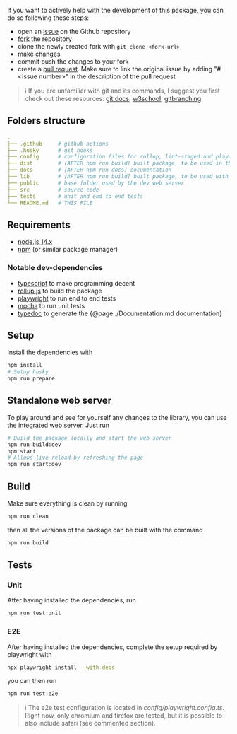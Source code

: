 If you want to actively help with the development of this package, you can do so following these steps:

- open an [issue](https://github.com/{{cookiecutter.author}}/{{cookiecutter.package_name}}/issues/new) on the Github repository
- [fork](https://github.com/{{cookiecutter.author}}/{{cookiecutter.package_name}}/fork) the repository
- clone the newly created fork with `git clone <fork-url>`
- make changes
- commit push the changes to your fork
- create a [pull request](https://github.com/{{cookiecutter.author}}/{{cookiecutter.package_name}}/compare). Make sure to link the original issue by adding "#\<issue number\>" in the description of the pull request

> ℹ️ If you are unfamiliar with git and its commands, I suggest you first check out these resources: [git docs](https://git-scm.com/docs/gittutorial), [w3school](https://www.w3schools.com/git/), [gitbranching](https://learngitbranching.js.org/)

## Folders structure

```yaml
.
├── .github     # github actions
├── .husky      # git hooks
├── config      # configuration files for rollup, lint-staged and playwright
├── dist        # [AFTER npm run build] built package, to be used in the browser
├── docs        # [AFTER npm run docs] documentation
├── lib         # [AFTER npm run build] built package, to be used with node.js
├── public      # base folder used by the dev web server
├── src         # source code
├── tests       # unit and end to end tests
└── README.md   # THIS FILE
```

## Requirements

- [node.js 14.x](https://nodejs.org/)
- [npm](https://www.npmjs.com/) (or similar package manager)

### Notable dev-dependencies

- [typescript](https://www.typescriptlang.org/) to make programming decent
- [rollup.js](https://rollupjs.org/guide/en/) to build the package
- [playwright](https://playwright.dev/) to run end to end tests
- [mocha](https://mochajs.org/) to run unit tests
- [typedoc](https://typedoc.org/) to generate the {@page ./Documentation.md documentation}

## Setup

Install the dependencies with

```bash
npm install
# Setup husky
npm run prepare
```

## Standalone web server

To play around and see for yourself any changes to the library, you can use the integrated web server.
Just run

```bash
# Build the package locally and start the web server
npm run build:dev
npm start
# Allows live reload by refreshing the page
npm run start:dev
```

## Build

Make sure everything is clean by running

```bash
npm run clean
```

then all the versions of the package can be built with the command

```bash
npm run build
```

## Tests

### Unit

After having installed the dependencies, run

```bash
npm run test:unit
```

### E2E

After having installed the dependencies, complete the setup required by playwright with

```bash
npx playwright install --with-deps
```

you can then run

```bash
npm run test:e2e
```

> ℹ️ The e2e test configuration is located in _config/playwright.config.ts_.
> Right now, only chromium and firefox are tested, but it is possible to also include safari (see commented section).
